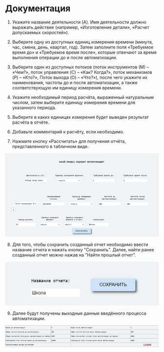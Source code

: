 # Документация

1) Укажите название деятельности (A). Имя деятельности должно выражать действие (например, «Изготовление детали», «Расчет допускаемых скоростей»).

2) Выберите одну из доступных единиц измерения времени (минута, час, смена, день, квартал, год). Затем заполните поля «Требуемое время до» и «Требуемое время после», которые отвечают за время выполнения операции до и после автоматизации.

3) Выберите один из доступных потоков (поток инструментов (М) – «Чем?», поток управления (C) – «Как? Когда?», поток механизмов (P) – «Кто?», Поток выхода (O) – «Что?»), после чего укажите их наименования, частоты до и после автоматизации, а также соответствующую им единицу измерения времени.

4) Укажите необходимый период расчёта, выраженный натуральным числом, затем выберите единицу измерения времени для указанного периода.

5) Выберите в каких единицах измерения будет выведен результат расчёта в отчёте.

6) Добавьте комментарий к расчёту, если необходимо.

7) Нажмите кнопку «Рассчитать» для получения отчёта, представленного в табличном виде.

![A](https://github.com/petiteprincesse/EffectsCalc/blob/master/documentation/5.PNG)

8) Для того, чтобы сохранить созданный отчет необходимо ввести название отчета и нажать кнопку "Сохранить". Далее, найти ранее созданный отчет можно нажав на "Найти прошлый отчет".

![A](https://github.com/petiteprincesse/EffectsCalc/blob/master/documentation/3.PNG)

9) Далее будут получены выходные данные введённого процесса автоматизации.

![A](https://github.com/petiteprincesse/EffectsCalc/blob/master/documentation/6.PNG)
